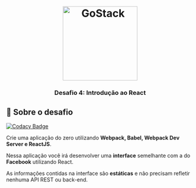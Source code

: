 <h1 align="center">
    <img alt="GoStack" src="https://rocketseat-cdn.s3-sa-east-1.amazonaws.com/bootcamp-header.png" width="200px" />
</h1>

<h3 align="center">
  Desafio 4: Introdução ao React
</h3>

## :rocket: Sobre o desafio

[![Codacy Badge](https://api.codacy.com/project/badge/Grade/53624a3eaf7c4a589f2bc0b997899fcb)](https://app.codacy.com/manual/MarcoMonteiro94/React-Challenge-4?utm_source=github.com&utm_medium=referral&utm_content=MarcoMonteiro94/React-Challenge-4&utm_campaign=Badge_Grade_Dashboard)

Crie uma aplicação do zero utilizando **Webpack, Babel, Webpack Dev Server e ReactJS**.

Nessa aplicação você irá desenvolver uma **interface** semelhante com a do **Facebook** utilizando React.

As informações contidas na interface são **estáticas** e não precisam refletir nenhuma API REST ou back-end.

